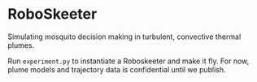 # RoboSkeeter

Simulating mosquito decision making in turbulent, convective thermal plumes.

Run `experiment.py` to instantiate a Roboskeeter and make it fly. For now, plume models and trajectory data is confidential until we publish.
